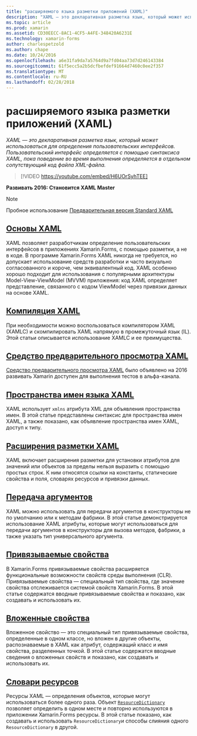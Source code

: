 ```yaml
---
title: "расширяемого языка разметки приложений (XAML)"
description: "XAML — это декларативная разметка язык, который может использоваться для определения пользовательских интерфейсов. Пользовательский интерфейс определяется с помощью синтаксиса XAML, пока поведение во время выполнения определяется в отдельном сопутствующий код файла XML-файла."
ms.topic: article
ms.prod: xamarin
ms.assetid: CD30EECC-8AC1-4CF5-A4FE-348420A6231E
ms.technology: xamarin-forms
author: charlespetzold
ms.author: chape
ms.date: 10/24/2016
ms.openlocfilehash: a6e31fa9da7a5764d9a7fd04aa73d7d246143384
ms.sourcegitcommit: 61f5ecc5a2b5dcfbefdef91664d7460c0ee2f357
ms.translationtype: MT
ms.contentlocale: ru-RU
ms.lasthandoff: 02/28/2018
---
```

# <a name="extensible-application-markup-language-xaml"></a>расширяемого языка разметки приложений (XAML)

_XAML — это декларативная разметка язык, который может использоваться для определения пользовательских интерфейсов. Пользовательский интерфейс определяется с помощью синтаксиса XAML, пока поведение во время выполнения определяется в отдельном сопутствующий код файла XML-файла._

> [!VIDEO https://youtube.com/embed/H6UOrSyhTEE]

**Развивать 2016: Становится XAML Master**

> [!NOTE]
> Пробное использование [Предварительная версия Standard XAML](standard/index.md)

<a name="xaml" />

## <a name="xaml-basicsxaml-basicsindexmd"></a>[Основы XAML](xaml-basics/index.md)

XAML позволяет разработчикам определение пользовательских интерфейсов в приложениях Xamarin.Forms, с помощью разметки, а не в коде. В программе Xamarin.Forms XAML никогда не требуется, но допускает использование средств разработки и часто визуально согласованного и короче, чем эквивалентный код. XAML особенно хорошо подходит для использования с популярными архитектуры Model-View-ViewModel (MVVM) приложения: код XAML определяет представление, связанного с кодом ViewModel через привязки данных на основе XAML.

## <a name="xaml-compilationxamlcmd"></a>[Компиляция XAML](xamlc.md)

При необходимости можно воспользоваться компилятором XAML (XAMLC) и скомпилировать XAML напрямую в промежуточный язык (IL). Этой статьи описывается использование XAMLC и ее преимущества.

## <a name="xaml-previewerxaml-previewermd"></a>[Средство предварительного просмотра XAML](xaml-previewer.md)

[Средство предварительного просмотра XAML](~/xamarin-forms/xaml/xaml-previewer.md) было объявлено на 2016 развивать Xamarin доступен для выполнения тестов в альфа-канала.

## <a name="xaml-namespacesnamespacesmd"></a>[Пространства имен языка XAML](namespaces.md)

XAML использует `xmlns` атрибута XML для объявления пространства имен. В этой статье представлены синтаксис для пространства имен XAML, а также показано, как объявление пространства имен XAML, доступ к типу.

## <a name="xaml-markup-extensionsmarkup-extensionsindexmd"></a>[Расширения разметки XAML](markup-extensions/index.md)

XAML включает расширения разметки для установки атрибутов для значений или объектов за пределы нельзя выразить с помощью простых строк. К ним относятся ссылки на константы, статические свойства и поля, словарях ресурсов и привязки данных.

## <a name="passing-argumentspassing-argumentsmd"></a>[Передача аргументов](passing-arguments.md)

XAML можно использовать для передачи аргументов в конструкторы не по умолчанию или к методам фабрики. В этой статье демонстрируется использование XAML атрибуты, которые могут использоваться для передачи аргументов в конструкторы для вызова методов, фабрики, а также указать тип универсального аргумента.

## <a name="bindable-propertiesbindable-propertiesmd"></a>[Привязываемые свойства](bindable-properties.md)

В Xamarin.Forms привязываемые свойства расширяется функциональные возможности свойств среды выполнения (CLR). Привязываемые свойства — специальный тип свойства, где значение свойства отслеживается системой свойств Xamarin.Forms. В этой статье содержатся вводные привязываемые свойства и показано, как создавать и использовать их.

## <a name="attached-propertiesattached-propertiesmd"></a>[Вложенные свойства](attached-properties.md)

Вложенное свойство — это специальный тип привязываемые свойства, определенные в одном классе, но вложен в другие объекты, распознаваемые в XAML как атрибут, содержащий класс и имя свойства, разделенных точкой. В этой статье содержатся вводные сведения о вложенных свойств и показано, как создавать и использовать их.

## <a name="resource-dictionariesresource-dictionariesmd"></a>[Словари ресурсов](resource-dictionaries.md)

Ресурсы XAML — определения объектов, которые могут использоваться более одного раза. Объект [ `ResourceDictionary` ](https://developer.xamarin.com/api/type/Xamarin.Forms.ResourceDictionary/) позволяет определить в одном месте и повторно используются в приложении Xamarin.Forms ресурсы. В этой статье показано, как создавать и использовать `ResourceDictionary`и способы слияния одного `ResourceDictionary` в другой.
